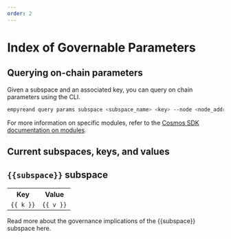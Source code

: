 ```yaml
---
order: 2
---
```


# Index of Governable Parameters

## Querying on-chain parameters

Given a subspace and an associated key, you can query on chain parameters using the CLI.

``` bash
empyreand query params subspace <subspace_name> <key> --node <node_address> --chain-id <chain_id>
```

For more information on specific modules, refer to the [Cosmos SDK documentation on modules](https://docs.cosmos.network/main/modules).

## Current subspaces, keys, and values

<section v-for="(value, subspace) in $themeConfig.currentParameters">
   <h2><code>{{subspace}}</code> subspace</h2>
   <table>
      <tr>
         <th>Key</th>
         <th>Value</th>
      </tr>
      <tr v-for="(v,k) in value">
         <td><code>{{ k }}</code></td>
         <td><code>{{ v }}</code></td>
      </tr>
   </table>
   <p>
     Read more about the governance implications of the  <a :href="subspace + '.html'">{{subspace}} subspace here.</a>
   </p>
</section>
